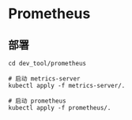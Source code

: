 # Prometheus 

## 部署
```shell
cd dev_tool/prometheus

# 启动 metrics-server
kubectl apply -f metrics-server/.

# 启动 prometheus
kubectl apply -f prometheus/.
``` 